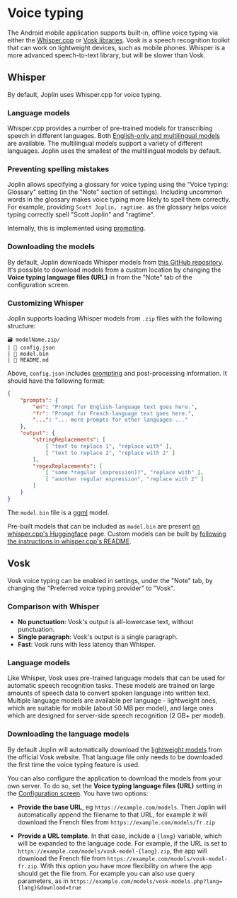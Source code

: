 # Voice typing

The Android mobile application supports built-in, offline voice typing via either the [Whisper.cpp](https://github.com/ggerganov/whisper.cpp) or [Vosk libraries](https://alphacephei.com/vosk/). Vosk is a speech recognition toolkit that can work on lightweight devices, such as mobile phones. Whisper is a more advanced speech-to-text library, but will be slower than Vosk.

## Whisper

By default, Joplin uses Whisper.cpp for voice typing.

### Language models

Whisper.cpp provides a number of pre-trained models for transcribing speech in different languages. Both [English-only and multilingual models](https://github.com/openai/whisper?tab=readme-ov-file#available-models-and-languages) are available. The multilingual models support a variety of different languages. Joplin uses the smallest of the multilingual models by default.

### Preventing spelling mistakes

Joplin allows specifying a glossary for voice typing using the "Voice typing: Glossary" setting (in the "Note" section of settings). Including uncommon words in the glossary makes voice typing more likely to spell them correctly. For example, providing `Scott Joplin, ragtime.` as the glossary helps voice typing correctly spell "Scott Joplin" and "ragtime".

Internally, this is implemented using [prompting](https://cookbook.openai.com/examples/whisper_prompting_guide#pass-names-in-the-prompt-to-prevent-misspellings).

### Downloading the models

By default, Joplin downloads Whisper models from [this GitHub repository](https://github.com/joplin/voice-typing-models). It's possible to download models from a custom location by changing the **Voice typing language files (URL)** in from the "Note" tab of the configuration screen.

### Customizing Whisper

Joplin supports loading Whisper models from `.zip` files with the following structure:
```
🗃️ modelName.zip/
| 📄 config.json
| 📄 model.bin
| 📄 README.md
```

Above, `config.json` includes [prompting](https://cookbook.openai.com/examples/whisper_prompting_guide) and post-processing information. It should have the following format:
```json
{
	"prompts": {
		"en": "Prompt for English-language text goes here.",
		"fr": "Prompt for French-language text goes here.",
        "...": "... more prompts for other languages ..."
	},
	"output": {
		"stringReplacements": [
			[ "text to replace 1", "replace with" ],
			[ "text to replace 2", "replace with 2" ]
		],
		"regexReplacements": [
			[ "some.*regular (expression)?", "replace with" ],
			[ "another regular expression", "replace with 2" ]
		]
	}
}
```

The `model.bin` file is a [ggml](https://github.com/ggml-org/ggml) model.

Pre-built models that can be included as `model.bin` are present [on whisper.cpp's Huggingface](https://huggingface.co/ggerganov/whisper.cpp/tree/main) page. Custom models can be built by [following the instructions in whisper.cpp's README](https://github.com/ggerganov/whisper.cpp/blob/d682e150908e10caa4c15883c633d7902d385237/models/README.md?plain=1#L74).


## Vosk

Vosk voice typing can be enabled in settings, under the "Note" tab, by changing the "Preferred voice typing provider" to "Vosk".

### Comparison with Whisper

- **No punctuation**: Vosk's output is all-lowercase text, without punctuation.
- **Single paragraph**: Vosk's output is a single paragraph.
- **Fast**: Vosk runs with less latency than Whisper.

### Language models

Like Whisper, Vosk uses pre-trained language models that can be used for automatic speech recognition tasks. These models are trained on large amounts of speech data to convert spoken language into written text. Multiple language models are available per language - lightweight ones, which are suitable for mobile (about 50 MB per model), and large ones which are designed for server-side speech recognition (2 GB+ per model).

### Downloading the language models

By default Joplin will automatically download the [lightweight models](https://alphacephei.com/vosk/models) from the official Vosk website. That language file only needs to be downloaded the first time the voice typing feature is used.

You can also configure the application to download the models from your own server. To do so, set the **Voice typing language files (URL)** setting in the [Configuration screen](https://github.com/laurent22/joplin/blob/dev/readme/apps/config_screen.md). You have two options:

* **Provide the base URL**, eg `https://example.com/models`. Then Joplin will automatically append the filename to that URL, for example it will download the French files from `https://example.com/models/fr.zip`

* **Provide a URL template**. In that case, include a `{lang}` variable, which will be expanded to the language code. For example, if the URL is set to `https://example.com/models/vosk-model-{lang}.zip`, the app will download the French file from `https://example.com/models/vosk-model-fr.zip`. With this option you have more flexibility on where the app should get the file from. For example you can also use query parameters, as in `https://example.com/models/vosk-models.php?lang={lang}&download=true`

